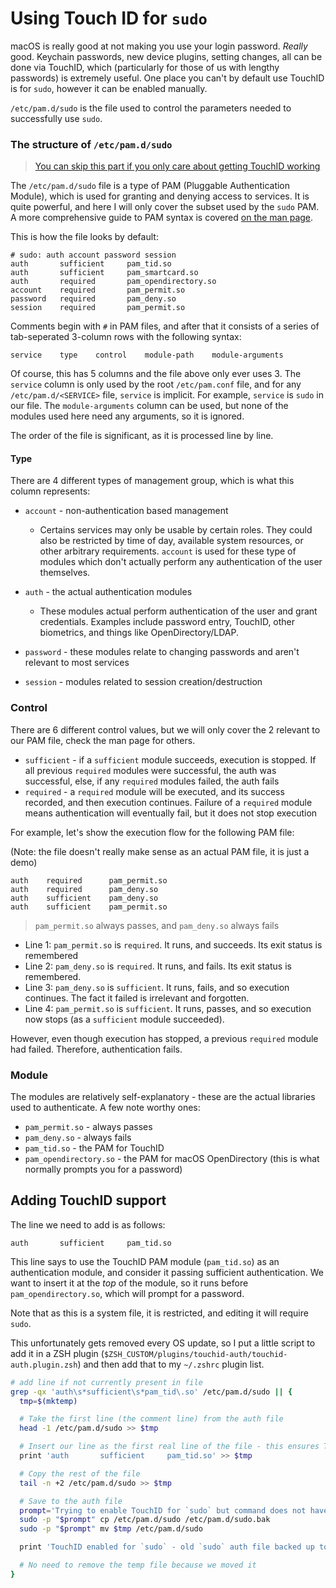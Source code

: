 # Using Touch ID for `sudo`

macOS is really good at not making you use your login password. _Really_ good. Keychain passwords, new device plugins, setting changes, all can be done 
via TouchID, which (particularly for those of us with lengthy passwords) is extremely useful.
One place you can't by default use TouchID is for `sudo`, however it can be enabled manually.

`/etc/pam.d/sudo` is the file used to control the parameters needed to successfully use `sudo`.

### The structure of `/etc/pam.d/sudo`

> [You can skip this part if you only care about getting TouchID working](#adding-touchid-support)

The `/etc/pam.d/sudo` file is a type of PAM (Pluggable Authentication Module), which is used for granting and denying access to services.
It is quite powerful, and here I will only cover the subset used by the `sudo` PAM. A more comprehensive guide to PAM syntax is covered [on the man page](https://linux.die.net/man/5/pam.d).

This is how the file looks by default:

```
# sudo: auth account password session
auth       sufficient     pam_tid.so
auth       sufficient     pam_smartcard.so
auth       required       pam_opendirectory.so
account    required       pam_permit.so
password   required       pam_deny.so
session    required       pam_permit.so
```

Comments begin with `#` in PAM files, and after that it consists of a series of tab-seperated 3-column rows with the following syntax:

```
service    type    control    module-path    module-arguments
```

Of course, this has 5 columns and the file above only ever uses 3.
The `service` column is only used by the root `/etc/pam.conf` file, and for any `/etc/pam.d/<SERVICE>` file, `service` is implicit. For example, `service` is `sudo` in our file.
The `module-arguments` column can be used, but none of the modules used here need any arguments, so it is ignored.

The order of the file is significant, as it is processed line by line.

#### Type

There are 4 different types of management group, which is what this column represents:

* `account` - non-authentication based management
    * Certains services may only be usable by certain roles. They could also be restricted by time of day, available system resources, or other arbitrary requirements.
`account` is used for these type of modules which don't actually perform any authentication of the user themselves.

* `auth` - the actual authentication modules
    * These modules actual perform authentication of the user and grant credentials. Examples include password entry, TouchID, other biometrics, and things like OpenDirectory/LDAP.

* `password` - these modules relate to changing passwords and aren't relevant to most services

* `session` - modules related to session creation/destruction

### Control

There are 6 different control values, but we will only cover the 2 relevant to our PAM file, check the man page for others.

* `sufficient` - if a `sufficient` module succeeds, execution is stopped. If all previous `required` modules were successful, the auth was successful, else, if any `required` modules failed, the auth fails
* `required` - a `required` module will be executed, and its success recorded, and then execution continues. Failure of a `required` module means authentication will eventually fail, but it does not stop execution

For example, let's show the execution flow for the following PAM file:

(Note: the file doesn't really make sense as an actual PAM file, it is just a demo)

```
auth    required      pam_permit.so
auth    required      pam_deny.so
auth    sufficient    pam_deny.so
auth    sufficient    pam_permit.so
```

> `pam_permit.so` always passes, and `pam_deny.so` always fails

* Line 1: `pam_permit.so` is `required`. It runs, and succeeds. Its exit status is remembered
* Line 2: `pam_deny.so` is `required`. It runs, and fails. Its exit status is remembered.
* Line 3: `pam_deny.so` is `sufficient`. It runs, fails, and so execution continues. The fact it failed is irrelevant and forgotten.
* Line 4: `pam_permit.so` is `sufficient`. It runs, passes, and so execution now stops (as a `sufficient` module succeeded).

However, even though execution has stopped, a previous `required` module had failed. Therefore, authentication fails.

### Module

The modules are relatively self-explanatory - these are the actual libraries used to authenticate. A few note worthy ones:

* `pam_permit.so` - always passes
* `pam_deny.so` - always fails
* `pam_tid.so` - the PAM for TouchID
* `pam_opendirectory.so` - the PAM for macOS OpenDirectory (this is what normally prompts you for a password)


## Adding TouchID support

The line we need to add is as follows:

```
auth       sufficient     pam_tid.so
```

This line says to use the TouchID PAM module (`pam_tid.so`) as an authentication module, and consider it passing sufficient authentication.
We want to insert it at the _top_ of the module, so it runs before `pam_opendirectory.so`, which will prompt for a password.

Note that as this is a system file, it is restricted, and editing it will require `sudo`.

This unfortunately gets removed every OS update, so I put a little script to add it in a ZSH plugin (`$ZSH_CUSTOM/plugins/touchid-auth/touchid-auth.plugin.zsh`) and then add that to my `~/.zshrc` plugin list.


```sh
# add line if not currently present in file
grep -qx 'auth\s*sufficient\s*pam_tid\.so' /etc/pam.d/sudo || {
  tmp=$(mktemp)

  # Take the first line (the comment line) from the auth file
  head -1 /etc/pam.d/sudo >> $tmp

  # Insert our line as the first real line of the file - this ensures TouchID is tried _before_ password
  print 'auth       sufficient     pam_tid.so' >> $tmp

  # Copy the rest of the file
  tail -n +2 /etc/pam.d/sudo >> $tmp

  # Save to the auth file
  prompt='Trying to enable TouchID for `sudo` but command does not have `sudo` access - enter password to continue: '
  sudo -p "$prompt" cp /etc/pam.d/sudo /etc/pam.d/sudo.bak
  sudo -p "$prompt" mv $tmp /etc/pam.d/sudo

  print 'TouchID enabled for `sudo` - old `sudo` auth file backed up to /etc/pam.d/sudo.bak'

  # No need to remove the temp file because we moved it
}
```
